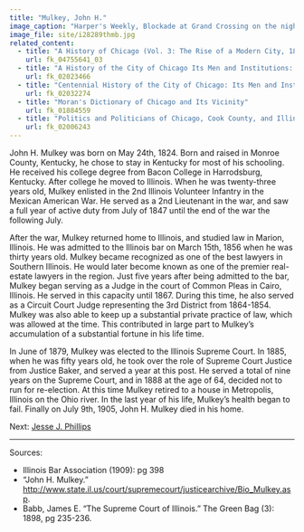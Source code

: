 ```yaml
---
title: "Mulkey, John H."
image_caption: "Harper's Weekly, Blockade at Grand Crossing on the night of June 26th."
image_file: site/i28289thmb.jpg
related_content:
  - title: "A History of Chicago (Vol. 3: The Rise of a Modern City, 1871-1893)"
    url: fk_04755641_03
  - title: "A History of the City of Chicago Its Men and Institutions: Biographical Sketches of Leading Citizens"
    url: fk_02023466
  - title: "Centennial History of the City of Chicago: Its Men and Institutions"
    url: fk_02032274
  - title: "Moran's Dictionary of Chicago and Its Vicinity"
    url: fk_01884559
  - title: "Politics and Politicians of Chicago, Cook County, and Illinois 1787-1887"
    url: fk_02006243
---
```


John H. Mulkey was born on May 24th, 1824. Born and raised in Monroe County, Kentucky, he chose to stay in Kentucky for most of his schooling. He received his college degree from Bacon College in Harrodsburg, Kentucky. After college he moved to Illinois. When he was twenty-three years old, Mulkey enlisted in the 2nd Illinois Volunteer Infantry in the Mexican American War. He served as a 2nd Lieutenant in the war, and saw a full year of active duty from July of 1847 until the end of the war the following July.

After the war, Mulkey returned home to Illinois, and studied law in Marion, Illinois. He was admitted to the Illinois bar on March 15th, 1856 when he was thirty years old. Mulkey became recognized as one of the best lawyers in Southern Illinois. He would later become known as one of the premier real-estate lawyers in the region. Just five years after being admitted to the bar, Mulkey began serving as a Judge in the court of Common Pleas in Cairo, Illinois. He served in this capacity until 1867. During this time, he also served as a Circuit Court Judge representing the 3rd District from 1864-1854. Mulkey was also able to keep up a substantial private practice of law, which was allowed at the time. This contributed in large part to Mulkey’s accumulation of a substantial fortune in his life time.

In June of 1879, Mulkey was elected to the Illinois Supreme Court. In 1885, when he was fifty years old, he took over the role of Supreme Court Justice from Justice Baker, and served a year at this post. He served a total of nine years on the Supreme Court, and in 1888 at the age of 64, decided not to run for re-election. At this time Mulkey retired to a house in Metropolis, Illinois on the Ohio river. In the last year of his life, Mulkey’s health began to fail. Finally on July 9th, 1905, John H. Mulkey died in his home.

Next:  [Jesse J. Phillips](/legal/judge/jessejphillips/)

---
Sources:

- Illinois Bar Association (1909): pg 398
- “John H. Mulkey.” http://www.state.il.us/court/supremecourt/justicearchive/Bio_Mulkey.asp.
- Babb, James E. “The Supreme Court of Illinois.” The Green Bag (3): 1898, pg 235-236.
